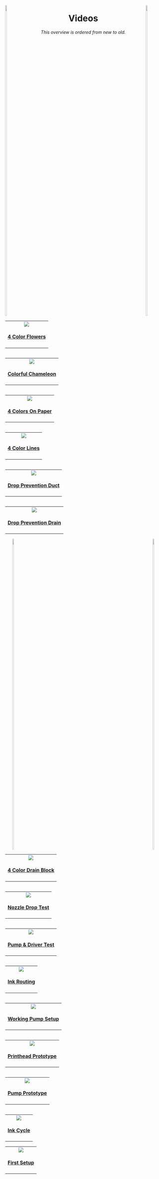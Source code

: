 
<br>

[<img height = 1000 width = 10% align = left  src = '../Resources/Empty.svg' >][#]
[<img height = 1000 width = 10% align = right src = '../Resources/Empty.svg' >][#]

<div align = center>

# Videos

*This overview is ordered from new to old.*

<br>
<br>

<table align = left >
    <tr>
        <td align = center >
            <a href = 'https://www.youtube.com/watch?v=Zb-TL2V8vCA' >
                <img src = '../Resources/Thumbnails/4 Color Flowers.webp' >
            </a>
            <h4> 
                <a href = 'https://www.youtube.com/watch?v=Zb-TL2V8vCA' >
                    4 Color Flowers 
                </a>
            </h4>
        </td>
    </tr>
</table>

<table align = right >
    <tr>
        <td align = center >
            <a href = 'https://www.youtube.com/watch?v=j0onkazHZhk' >
                <img src = '../Resources/Thumbnails/Colorful Chameleon.webp' >
            </a>
            <h4> 
                <a href = 'https://www.youtube.com/watch?v=j0onkazHZhk' >
                    Colorful Chameleon 
                </a>
            </h4>
        </td>
    </tr>
</table>

<table align = left >
    <tr>
        <td align = center >
            <a href = 'https://www.youtube.com/watch?v=AN-oTbYJKII' >
                <img src = '../Resources/Thumbnails/4 Colors On Paper.webp' >
            </a>
            <h4> 
                <a href = 'https://www.youtube.com/watch?v=AN-oTbYJKII' >
                    4 Colors On Paper 
                </a>
            </h4>
        </td>
    </tr>
</table>  

<table align = right >
    <tr>
        <td align = center >
            <a href = 'https://www.youtube.com/watch?v=Q-ZE6hgeYIs' >
                <img src = '../Resources/Thumbnails/4 Color Lines.webp' >
            </a>
            <h4> 
                <a href = 'https://www.youtube.com/watch?v=Q-ZE6hgeYIs' >
                    4 Color Lines 
                </a>
            </h4>
        </td>
    </tr>
</table>

<table align = left >
    <tr>
        <td align = center >
            <a href = 'https://www.youtube.com/watch?v=Tw2a2TnKGkU' >
                <img src = '../Resources/Thumbnails/Drop Prevention Duct.webp' >
            </a>
            <h4> 
                <a href = 'https://www.youtube.com/watch?v=Tw2a2TnKGkU' >
                    Drop Prevention Duct 
                </a>
            </h4>
        </td>
    </tr>
</table>  

<table align = right >
    <tr>
        <td align = center >
            <a href = 'https://www.youtube.com/watch?v=GmpWXm6osAo' >
                <img src = '../Resources/Thumbnails/Drop Prevention Drain.webp' >
            </a>
            <h4> 
                <a href = 'https://www.youtube.com/watch?v=GmpWXm6osAo' >
                    Drop Prevention Drain 
                </a>
            </h4>
        </td>
    </tr>
</table>

[<img height = 1000 width = 10% align = left  src = '../Resources/Empty.svg' >][#]
[<img height = 1000 width = 10% align = right src = '../Resources/Empty.svg' >][#]

<table align = left >
    <tr>
        <td align = center >
            <a href = 'https://www.youtube.com/watch?v=tovM2YN4RJI' >
                <img src = '../Resources/Thumbnails/4 Color Drain Block.webp' >
            </a>
            <h4> 
                <a href = 'https://www.youtube.com/watch?v=tovM2YN4RJI' >
                    4 Color Drain Block 
                </a>
            </h4>
        </td>
    </tr>
</table>  

<table align = right >
    <tr>
        <td align = center >
            <a href = 'https://www.youtube.com/watch?v=BEvutcn0rZU' >
                <img src = '../Resources/Thumbnails/Nozzle Drop Test.webp' >
            </a>
            <h4> 
                <a href = 'https://www.youtube.com/watch?v=BEvutcn0rZU' >
                    Nozzle Drop Test 
                </a>
            </h4>
        </td>
    </tr>
</table>

<table align = left >
    <tr>
        <td align = center >
            <a href = 'https://www.youtube.com/watch?v=y70h7yNI6SM' >
                <img src = '../Resources/Thumbnails/Pump & Driver Test.webp' >
            </a>
            <h4> 
                <a href = 'https://www.youtube.com/watch?v=y70h7yNI6SM' >
                    Pump & Driver Test 
                </a>
            </h4>
        </td>
    </tr>
</table>  

<table align = right >
    <tr>
        <td align = center >
            <a href = 'https://www.youtube.com/watch?v=CGzuma2rmfg' >
                <img src = '../Resources/Thumbnails/Ink Routing.webp' >
            </a>
            <h4> 
                <a href = 'https://www.youtube.com/watch?v=CGzuma2rmfg' >
                    Ink Routing 
                </a>
            </h4>
        </td>
    </tr>
</table>

<table align = left >
    <tr>
        <td align = center >
            <a href = 'https://www.youtube.com/watch?v=uKSS1fRLO4E' >
                <img src = '../Resources/Thumbnails/Working Pump Setup.webp' >
            </a>
            <h4> 
                <a href = 'https://www.youtube.com/watch?v=uKSS1fRLO4E' >
                    Working Pump Setup 
                </a>
            </h4>
        </td>
    </tr>
</table>  

<table align = right >
    <tr>
        <td align = center >
            <a href = 'https://www.youtube.com/watch?v=DvuNRbtYwx8' >
                <img src = '../Resources/Thumbnails/Printhead Prototype.webp' >
            </a>
            <h4> 
                <a href = 'https://www.youtube.com/watch?v=DvuNRbtYwx8' >
                    Printhead Prototype 
                </a>
            </h4>
        </td>
    </tr>
</table>

<table align = left >
    <tr>
        <td align = center >
            <a href = 'https://www.youtube.com/watch?v=WMHr_fWR7tE' >
                <img src = '../Resources/Thumbnails/Pump Prototype.webp' >
            </a>
            <h4> 
                <a href = 'https://www.youtube.com/watch?v=WMHr_fWR7tE' >
                    Pump Prototype 
                </a>
            </h4>
        </td>
    </tr>
</table>  

<table align = right >
    <tr>
        <td align = center >
            <a href = 'https://www.youtube.com/watch?v=q7PKq5F6wRo' >
                <img src = '../Resources/Thumbnails/Ink Cycle.webp' >
            </a>
            <h4> 
                <a href = 'https://www.youtube.com/watch?v=q7PKq5F6wRo' >
                    Ink Cycle 
                </a>
            </h4>
        </td>
    </tr>
</table>

<table align = center >
    <tr>
        <td align = center >
            <a href = 'https://www.youtube.com/watch?v=RZApEstI2mw' >
                <img src = '../Resources/Thumbnails/First Setup.webp' >
            </a>
            <h4> 
                <a href = 'https://www.youtube.com/watch?v=RZApEstI2mw' >
                    First Setup 
                </a>
            </h4>
        </td>
    </tr>
</table>


</div>

<br>

<!----------------------------------------------------------------------------->

[#]: #

